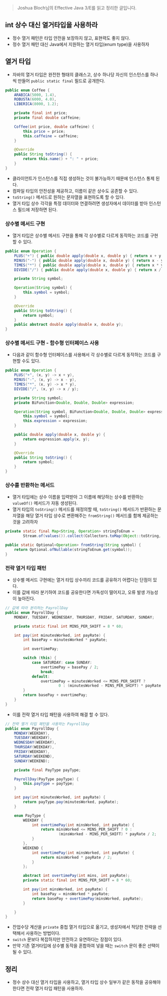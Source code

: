 > Joshua Bloch님의 Effective Java 3/E를 읽고 정리한 글입니다.
> 

## int 상수 대신 열거타입을 사용하라

- 정수 열거 패턴은 타입 안전을 보장하지 않고, 표현력도 좋지 않다.
- 정수 열거 패턴 대신 Java에서 지원하는 열거 타입(enum type)을 사용하자

## 열거 타입

- 자바의 열거 타입은 완전한 형태의 클래스고, 상수 하나당 자신의 인스턴스를 하나씩 만들어 `public static final` 필드로 공개한다.

```java
public enum Coffee {
    ARABICA(5000, 1.4),
    ROBUSTA(6000, 4.0),
    LIBERICA(8000, 1.2);

    private final int price;
    private final double caffeine;

    Coffee(int price, double caffeine) {
        this.price = price;
        this.caffeine = caffeine;
    }

    @Override
    public String toString() {
        return this.name() + ": " + price;
    }
}
```

- 클라이언트가 인스턴스를 직접 생성하는 것이 불가능하기 때문에 인스턴스 통제 된다.
- 컴파일 타입의 안전성을 제공하고, 이름이 같은 상수도 공존할 수 있다.
- `toString()` 메서드로 원하는 문자열을 표현하도록 할 수 있다.
- 열거 타입 상수 각각을 특정 데이터와 연결하려면 생성자에서 데이터를 받아 인스턴스 필드에 저장하면 된다.

### 상수별 메서드 구현

- 열거 타입은 상수별 메서드 구현을 통해 각 상수별로 다르게 동작하는 코드를 구현할 수 있다.

```java
public enum Operation {
    PLUS("+") { public double apply(double x, double y) { return x + y; }},
    MINUS("-") { public double apply(double x, double y) { return x - y; }},
    TIMES("*") { public double apply(double x, double y) { return x * y; }},
    DIVIDE("/") { public double apply(double x, double y) { return x / y; }};

    private String symbol;

    Operation(String symbol) {
        this.symbol = symbol;
    }

    @Override
    public String toString() {
        return symbol;
    }
    public abstract double apply(double x, double y);
}
```

### 상수별 메서드 구현 - 함수형 인터페이스 사용

- 다음과 같이 함수형 인터페이스를 사용해서 각 상수별로 다르게 동작하는 코드를 구현할 수도 있다.

```java
public enum Operation {
    PLUS("+", (x, y) -> x + y),
    MINUS("-", (x, y) -> x - y),
    TIMES("*", (x, y) -> x * y),
    DIVIDE("/", (x, y) -> x / y);

    private String symbol;
    private BiFunction<Double, Double, Double> expression;

    Operation(String symbol, BiFunction<Double, Double, Double> expression) {
        this.symbol = symbol;
        this.expression = expression;
    }

    public double apply(double x, double y) {
        return expression.apply(x, y);
    }

    @Override
    public String toString() {
        return symbol;
    }
}
```

### 상수를 반환하는 메서드

- 열거 타입에는 상수 이름을 입력받아 그 이름에 해당하는 상수를 반환하는 `valueOf()` 메서드가 자동 생성된다.
- 열거 타입의 `toString()` 메서드를 재정의할 때, `toString()` 메서드가 반환하는 문자열을 해당 열거 타입 상수로 변환해주는 `fromString()` 메서드를 함께 제공하는 것을 고려하자

```java
private static final Map<String, Operation> stringToEnum =
        Stream.of(values()).collect(Collectors.toMap(Object::toString, e -> e));

public static Optional<Operation> fromString(String symbol) {
    return Optional.ofNullable(stringToEnum.get(symbol));
}
```

### 전략 열거 타입 패턴

- 상수별 메서드 구현에는 열거 타입 상수끼리 코드를 공유하기 어렵다는 단점이 있다.
- 이를 값에 따라 분기하여 코드를 공유한다면 가독성이 떨어지고, 오류 발생 가능성이 높아진다.

```java
// 값에 따라 분리하는 PayrollDay
public enum PayrollDay {
    MONDAY, TUESDAY, WEDNESDAY, THURSDAY, FRIDAY, SATURDAY, SUNDAY;

    private static final int MINS_PER_SHIFT = 8 * 60;

    int pay(int minutesWorked, int payRate) {
        int basePay = minutesWorked * payRate;

        int overtimePay;

        switch (this) {
            case SATURDAY: case SUNDAY:
                overtimePay = basePay / 2;
                break;
            default:
                overtimePay = minutesWorked <= MINS_PER_SHIFT ?
                        0 : (minutesWorked - MINS_PER_SHIFT) * payRate / 2;
        }
        return basePay + overtimePay;
    }
}
```

- 이를 전략 열거 타입 패턴을 사용하여 해결 할 수 있다.

```java
// 전략 열거 타입 패턴을 사용하는 PayrollDay
public enum PayrollDay {
    MONDAY(WEEKDAY),
    TUESDAY(WEEKDAY),
    WEDNESDAY(WEEKDAY),
    THURSDAY(WEEKDAY),
    FRIDAY(WEEKDAY),
    SATURDAY(WEEKEND),
    SUNDAY(WEEKEND);

    private final PayType payType;

    PayrollDay(PayType payType) {
        this.payType = payType;
    }

    int pay(int minutesWorked, int payRate) {
        return payType.pay(minutesWorked, payRate);
    }

    enum PayType {
        WEEKDAY {
            int overtimePay(int minsWorked, int payRate) {
                return minsWorked <= MINS_PER_SHIFT ? 0 :
                        (minsWorked - MINS_PER_SHIFT) * payRate / 2;
            }
        },
        WEEKEND {
            int overtimePay(int minsWorked, int payRate) {
                return minsWorked * payRate / 2;
            }
        };

        abstract int overtimePay(int mins, int payRate);
        private static final int MINS_PER_SHIFT = 8 * 60;

        int pay(int minsWorked, int payRate) {
            int basePay = minsWorked * payRate;
            return basePay + overtimePay(minsWorked, payRate);
        }

    }
}
```

- 잔업수당 계산을 `private` 중첩 열거 타입으로 옮기고, 생성자에서 적당한 전략을 선택해서 사용하는 방법이다.
- `switch` 문보다 복잡하지만 안전하고 유연하다는 장점이 있다.
- 만약 기존 열거타입에 상수별 동작을 혼합하여 넣을 때는 `switch` 문이 좋은 선택이 될 수 있다.

## 정리

- 정수 상수 대신 열거 타입을 사용하고, 열거 타입 상수 일부가 같은 동작을 공유해야 한다면 전략 열거 타입 패턴을 사용하자.